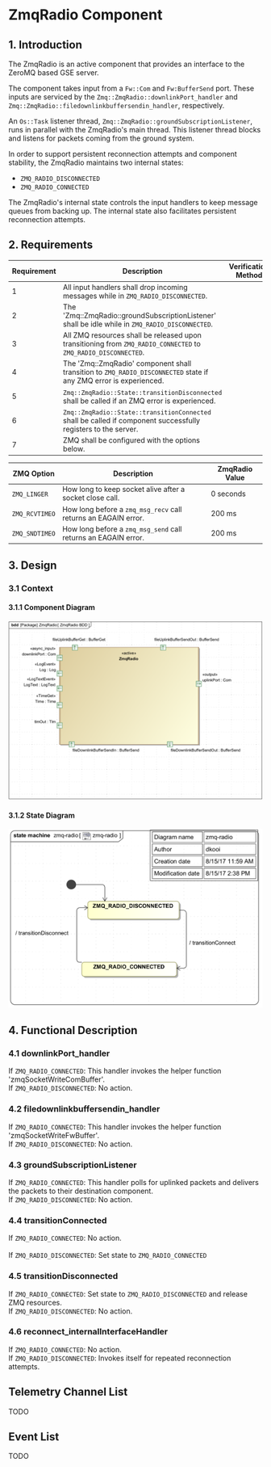 
# ZmqRadio Component

## 1. Introduction

The ZmqRadio is an active component that provides an interface to the 
ZeroMQ based GSE server. 

The component takes input from a `Fw::Com` and `Fw:BufferSend` port.
These inputs are serviced by the `Zmq::ZmqRadio::downlinkPort_handler` and 
`Zmq::ZmqRadio::filedownlinkbuffersendin_handler`, respectively. 

An `Os::Task` listener thread, `Zmq::ZmqRadio::groundSubscriptionListener`, runs in parallel with the ZmqRadio's 
main thread. This listener thread blocks and listens for packets coming
from the ground system. 

In order to support persistent reconnection attempts and component stability,
the ZmqRadio maintains two internal states:

- `ZMQ_RADIO_DISCONNECTED`
- `ZMQ_RADIO_CONNECTED`

The ZmqRadio's internal state controls the input handlers to keep message queues 
from backing up. The internal state also facilitates persistent reconnection
attempts. 


## 2. Requirements
Requirement | Description | Verification Method
----------- | ----------- | -------------------
1 | All input handlers shall drop incoming messages while in `ZMQ_RADIO_DISCONNECTED`. |
2 | The 'Zmq::ZmqRadio::groundSubscriptionListener' shall be idle while in `ZMQ_RADIO_DISCONNECTED`. |
3 | All ZMQ resources shall be released upon transitioning from `ZMQ_RADIO_CONNECTED` to `ZMQ_RADIO_DISCONNECTED`. | 
4 | The 'Zmq::ZmqRadio' component shall transition to `ZMQ_RADIO_DISCONNECTED` state if any ZMQ error is experienced. |
5 | `Zmq::ZmqRadio::State::transitionDisconnected` shall be called if an ZMQ error is experienced. |
6 | `Zmq::ZmqRadio::State::transitionConnected` shall be called if component successfully registers to the server. | 
7 | ZMQ shall be configured with the options below. |

ZMQ Option | Description | ZmqRadio Value 
---------- | ----------- | --------------
`ZMQ_LINGER` | How long to keep socket alive after a socket close call. | 0 seconds
`ZMQ_RCVTIMEO` | How long before a `zmq_msg_recv` call returns an EAGAIN error. | 200 ms 
`ZMQ_SNDTIMEO` | How long before a `zmq_msg_send` call returns an EAGAIN error. | 200 ms


## 3. Design

### 3.1 Context

#### 3.1.1 Component Diagram

![ZmqRadioComponentDiagram](img/ZmqRadioBDD.png "ZmqRadioComponent") 

#### 3.1.2 State Diagram

![ZmqRadioStateDiagram](img/ZmqRadioState.png "ZmqRadioState") 

## 4. Functional Description

### 4.1 downlinkPort_handler 
If `ZMQ_RADIO_CONNECTED`:     This handler invokes the helper function 'zmqSocketWriteComBuffer'.<br>
If `ZMQ_RADIO_DISCONNECTED`:  No action.

### 4.2 filedownlinkbuffersendin_handler 
If `ZMQ_RADIO_CONNECTED`:     This handler invokes the helper function 'zmqSocketWriteFwBuffer'.<br>
If `ZMQ_RADIO_DISCONNECTED`:  No action.

### 4.3 groundSubscriptionListener 
If `ZMQ_RADIO_CONNECTED`:     This handler polls for uplinked packets and delivers the packets to their
                            destination component. <br> 
If `ZMQ_RADIO_DISCONNECTED`:  No action.

### 4.4 transitionConnected
If `ZMQ_RADIO_CONNECTED`:     No action. <br>                           
If `ZMQ_RADIO_DISCONNECTED`:  Set state to `ZMQ_RADIO_CONNECTED` 

### 4.5 transitionDisconnected
If `ZMQ_RADIO_CONNECTED`:     Set state to `ZMQ_RADIO_DISCONNECTED` and release ZMQ resources. <br> 
If `ZMQ_RADIO_DISCONNECTED`:  No action. 

### 4.6 reconnect_internalInterfaceHandler
If `ZMQ_RADIO_CONNECTED`:     No action. <br> 
If `ZMQ_RADIO_DISCONNECTED`:  Invokes itself for repeated reconnection attempts. 



 
## Telemetry Channel List
TODO

## Event List
TODO
